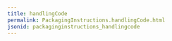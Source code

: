 ```yaml
---
title: handlingCode
permalink: PackagingInstructions.handlingCode.html
jsonid: packaginginstructions_handlingcode
---
```

